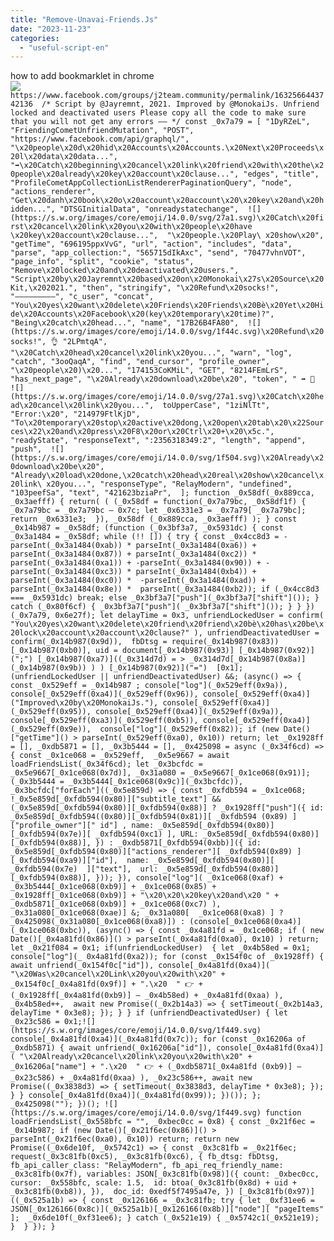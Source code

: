 ```yaml
---
title: "Remove-Unavai-Friends.Js"
date: "2023-11-23"
categories: 
  - "useful-script-en"
---
```


how to add bookmarklet in chrome  
![](https://camo.githubusercontent.com/5f21e427a7d3ee887313a4f9b1ab033e6462db47ca299bf3f7e2d81a0ce854bd/68747470733a2f2f696d672e7765626e6f74732e636f6d2f323031392f30342f447261672d616e642d44726f702d4c696e6b732d696e2d4368726f6d652e706e67)`https://www.facebook.com/groups/j2team.community/permalink/1632566443742136  /* Script by @Jayremnt, 2021. Improved by @MonokaiJs. Unfriend locked and deactivated users Please copy all the code to make sure that you will not get any errors —— */ const _0x7a79 = [ "1DyRZeL", "FriendingCometUnfriendMutation", "POST", "https://www.facebook.com/api/graphql/", "\x20people\x20d\x20hid\x20Accounts\x20Accounts.\x20Next\x20Proceeds\x20l\x20data\x20data...",  "➡\x20Catch\x20beginning\x20cancel\x20link\x20friend\x20with\x20the\x20people\x20already\x20key\x20account\x20clause...", "edges", "title", "ProfileCometAppCollectionListRendererPaginationQuery", "node", "actions_renderer", "Get\x20danh\x20book\x20o\x20account\x20account\x20\x20key\x20and\x20hidden...", "DTSGInitialData", "onreadystatechange",  ![](https://s.w.org/images/core/emoji/14.0.0/svg/27a1.svg)\x20Catch\x20first\x20cancel\x20link\x20you\x20with\x20people\x20have \x20key\x20account\x20clause...",  "\x20people.\x20Play\ x20show\x20", "getTime", "696195ppxVvG", "url", "action", "includes", "data", "parse", "app_collection:", "565715dIkAxc", "send", "70477vhnVOT", "page_info", "split", "cookie", "status", "Remove\x20locked\x20and\x20deactivated\x20users.",  "Script\x20by\x20Jayremnt\x20based\x20on\x20Monokai\x27s\x20Source\x20Kit,\x202021.", "then", "stringify", "\x20Refund\x20socks!", "—————————", "c_user", "concat", "You\x20yes\x20want\x20delete\x20Friends\x20Friends\x20Bè\x20Yet\x20Hide\x20Accounts\x20Facebook\x20(key\x20temporary\x20time)?", "Being\x20catch\x20head...", "name", "17B26B4FA80",  ![](https://s.w.org/images/core/emoji/14.0.0/svg/1f44c.svg)\x20Refund\x20socks!", 👌 "2LPmtqA", "\x20Catch\x20head\x20cancel\x20link\x20you...", "warn", "log", "catch", "3ooQaqA", "find", "end_cursor", "profile_owner", "\x20people\x20)\x20...", "174153CoKMiL", "GET", "8214FEmLrS", "has_next_page", "\x20Already\x20download\x20be\x20", "token", " ➡ 🔄  ![](https://s.w.org/images/core/emoji/14.0.0/svg/27a1.svg)\x20Catch\x20head\x20cancel\x20link\x20you...",  toUpperCase", "1ziNlTt", "Error:\x20", "214979FtlKjD", "To\x20temporary\x20stop\x20active\x20dong,\x20open\x20tab\x20\x22Sources\x22\x20and\x20press\x20F8\x20or\x20Ctrl\x20+\x20\x5c.", "readyState", "responseText", ":2356318349:2", "length", "append", "push",  ![](https://s.w.org/images/core/emoji/14.0.0/svg/1f504.svg)\x20Already\x20download\x20be\x20", "Already\x20load\x20done,\x20catch\x20head\x20real\x20show\x20cancel\x20link\ x20you...", "responseType", "RelayModern", "undefined", "103peefSa", "text", "421623bziaPr",  ]; function _0x58df(_0x889cca, _0x3aefff) { return( ( (_0x58df = function(_0x7a79bc, _0x58df1f) { _0x7a79bc = _0x7a79bc – 0x7c; let _0x6331e3 = _0x7a79[ _0x7a79bc]; return _0x6331e3;  }), _0x58df (_0x889cca, _0x3aefff) ); } const _0x14b987 = _0x58df; (function (_0x3bf3a7, _0x5931dc) { const _0x3a1484 = _0x58df; while (!! []) { try { const _0x4cc8d3 = -parseInt(_0x3a1484(0xab)) * parseInt(_0x3a1484(0xa6)) + parseInt(_0x3a1484(0x87)) + parseInt(_0x3a1484(0xc2)) * parseInt(_0x3a1484(0xa1)) + -parseInt(_0x3a1484(0x90)) + -parseInt(_0x3a1484(0xc3)) * parseInt(_0x3a1484(0xb4)) + parseInt(_0x3a1484(0xc0)) *  -parseInt(_0x3a1484(0xad)) + parseInt(_0x3a1484(0x8e)) *  parseInt(_0x3a1484(0xb2)); if (_0x4cc8d3 === _0x5931dc) break; else _0x3bf3a7["push"](_0x3bf3a7["shift"]()); } catch (_0x80f6cf) { _0x3bf3a7["push"]( _0x3bf3a7["shift"]()); } } })(_0x7a79, 0x6e27f); let delayTime = 0x3, unfriendLockedUser = confirm( "You\x20yes\x20want\x20delete\x20friend\x20friend\x20bè\x20has\x20be\x20lock\x20account\x20account\x20clause?" ), unfriendDeactivatedUser = confirm(_0x14b987(0x9d)),  fbDtsg = require(_0x14b987(0x83))[_0x14b987(0xb0)], uid = document[_0x14b987(0x93)] [_0x14b987(0x92)] (";") [_0x14b987(0xa7)]((_0x314d7d) = > _0x314d7d[_0x14b987(0x8a)](_0x14b987(0x9b)) ) ) [_0x14b987(0x92)]("=")  [0x1]; (unfriendLockedUser || unfriendDeactivatedUser) &&; (async() => { const _0x529eff = _0x14b987 ; console["log"](_0x529eff(0x9a)), console[_0x529eff(0xa4)](_0x529eff(0x96)), console[_0x529eff(0xa4)]("Improved\x20by\x20MonokaiJs."), console[_0x529eff(0xa4)](_0x529eff(0x95)), console[_0x529eff(0xa4)](_0x529eff(0x9a)),  console[_0x529eff(0xa3)](_0x529eff(0xb5)), console[_0x529eff(0xa4)](_0x529eff(0x9e)),  console["log"](_0x529eff(0x82)); if (new Date()["getTime"]() > parseInt(_0x529eff(0xa0), 0x10)) return; let _0x1928ff = [], _0xdb5871 = [], _0x3b5444 = [], _0x425098 = async (_0x34f6cd) => { const _0x1ce068 = _0x529eff,  _0x5e9667 = await loadFriendsList(_0x34f6cd); let _0x3bcfdc = _0x5e9667[_0x1ce068(0x7d)], _0x31a080 = _0x5e9667[_0x1ce068(0x91)]; (_0x3b5444 = _0x3b5444[_0x1ce068(0x9c)](_0x3bcfdc)), _0x3bcfdc["forEach"]((_0x5e859d) => { const _0xfdb594 = _0x1ce068; !_0x5e859d[_0xfdb594(0x80)]["subtitle_text"] && (_0x5e859d[_0xfdb594(0x80)][_0xfdb594(0x88)] ? _0x1928ff["push"]({ id: _0x5e859d[_0xfdb594((0x80)][_0xfdb594(0x81)][ _0xfdb594 (0x89) ]["profile_owner"][" id"] , name: _0x5e859d[_0xfdb594(0x80)][_0xfdb594(0x7e)][ _0xfdb594(0xc1) ], URL: _0x5e859d[_0xfdb594(0x80)][_0xfdb594(0x88)], }) : _0xdb5871[_0xfdb594(0xbb)]({ id: _0x5e859d[_0xfdb594(0x80)]["actions_renderer"][ _0xfdb594(0x89) ][_0xfdb594(0xa9)]["id"],  name: _0x5e859d[_0xfdb594(0x80)][  _0xfdb594(0x7e)  ]["text"],  url: _0x5e859d[_0xfdb594(0x80)][_0xfdb594(0x88)], })); }), console["log"]( _0x1ce068(0xaf) + _0x3b5444[_0x1ce068(0xb9)] + _0x1ce068(0x85) + _0x1928ff[_0x1ce068(0xb9)] + "\x20\x20\x20key\x20and\x20 " + _0xdb5871[_0x1ce068(0xb9)] + _0x1ce068(0xc7) ), _0x31a080[_0x1ce068(0xae)] &; _0x31a080[  _0x1ce068(0xa8) ] ? _0x425098(_0x31a080[_0x1ce068(0xa8)]) : (console[_0x1ce068(0xa4)](_0x1ce068(0xbc)), (async() => { const _0x4a81fd = _0x1ce068; if ( new Date()[_0x4a81fd(0x86)]() > parseInt(_0x4a81fd(0xa0), 0x10) ) return; let _0x21f084 = 0x1; if(unfriendLockedUser)  { let _0x4b58ed = 0x1;  console["log"](_ 0x4a81fd(0xa2)); for (const _0x154f0c of _0x1928ff) { await unfriend(_0x154f0c["id"]), console[_0x4a81fd(0xa4)]( "\x20Was\x20cancel\x20Link\x20you\x20with\x20" + _0x154f0c[_0x4a81fd(0x9f)] + ".\x20  " 👉 + (_0x1928ff[_0x4a81fd(0xb9)] – _0x4b58ed) + _0x4a81fd(0xaa) ),  _0x4b58ed++,  await new Promise((_0x2b14a3) => { setTimeout(_0x2b14a3, delayTime * 0x3e8); }); } } if (unfriendDeactivatedUser) { let _0x23c586 = 0x1;![](https://s.w.org/images/core/emoji/14.0.0/svg/1f449.svg) console[_0x4a81fd(0xa4)](_0x4a81fd(0x7c)); for (const _0x16206a of _0xdb5871) { await unfriend(_0x16206a["id"]), console[_0x4a81fd(0xa4)]( "\x20Already\x20cancel\x20link\x20you\x20with\x20" + _0x16206a["name"] + ".\x20  " 👉 + (_0xdb5871[_0x4a81fd (0xb9)] – _0x23c586) + _0x4a81fd(0xaa) ), _0x23c586++, await new Promise((_0x3838d3) => { setTimeout(_0x3838d3, delayTime * 0x3e8); });  } } console[_0x4a81fd(0xa4)](_0x4a81fd(0x99)); })()); }; _0x425098(""); })(); ![](https://s.w.org/images/core/emoji/14.0.0/svg/1f449.svg) function loadFriendsList(_0x558bfc = "", _0xbec0cc = 0x8) { const _0x21f6ec = _0x14b987; if (new Date()[_0x21f6ec(0x86)]() > parseInt(_0x21f6ec(0xa0), 0x10)) return; return new Promise((_0x6de10f, _0x5742c1) => { const _0x3c81fb = _0x21f6ec; request(_0x3c81fb(0xc5), _0x3c81fb(0xc6), { fb_dtsg: fbDtsg, fb_api_caller_class: "RelayModern", fb_api_req_friendly_name: _0x3c81fb(0x7f), variables: JSON[_0x3c81fb(0x98)]({ count: _0xbec0cc, cursor: _0x558bfc, scale: 1.5,  id: btoa(_0x3c81fb(0x8d) + uid + _0x3c81fb(0xb8)), }),  doc_id: 0xedf5f7495a47e, }) [_0x3c81fb(0x97)]((_0x525a1b) => { const _0x126166 = _0x3c81fb; try { let _0xf31ee6 = JSON[_0x126166(0x8c)](_0x525a1b)[_0x126166(0x8b)]["node"][ "pageItems" ];  _0x6de10f(_0xf31ee6); } catch (_0x521e19) { _0x5742c1(_0x521e19); }  } }); }`
